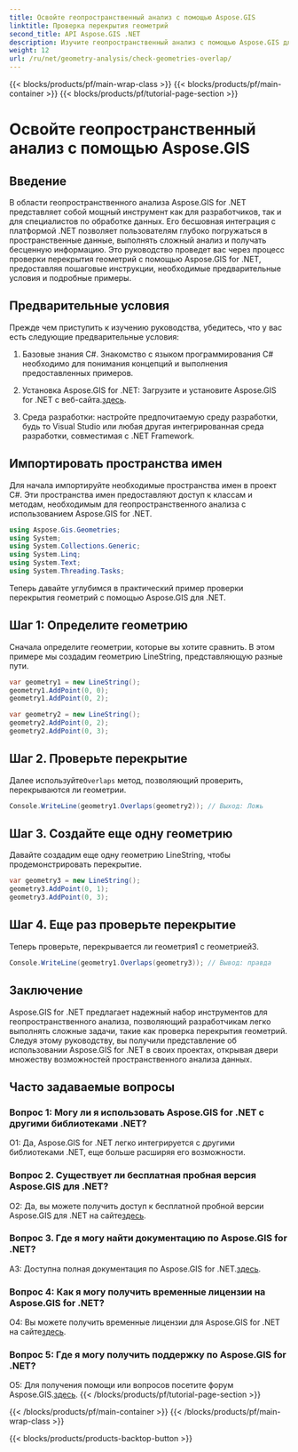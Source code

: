 ```yaml
---
title: Освойте геопространственный анализ с помощью Aspose.GIS
linktitle: Проверка перекрытия геометрий
second_title: API Aspose.GIS .NET
description: Изучите геопространственный анализ с помощью Aspose.GIS для .NET. Узнайте, как проверить перекрытие геометрических фигур, с помощью пошаговых инструкций.
weight: 12
url: /ru/net/geometry-analysis/check-geometries-overlap/
---
```


{{< blocks/products/pf/main-wrap-class >}}
{{< blocks/products/pf/main-container >}}
{{< blocks/products/pf/tutorial-page-section >}}

# Освойте геопространственный анализ с помощью Aspose.GIS

## Введение

В области геопространственного анализа Aspose.GIS for .NET представляет собой мощный инструмент как для разработчиков, так и для специалистов по обработке данных. Его бесшовная интеграция с платформой .NET позволяет пользователям глубоко погружаться в пространственные данные, выполнять сложный анализ и получать бесценную информацию. Это руководство проведет вас через процесс проверки перекрытия геометрий с помощью Aspose.GIS for .NET, предоставляя пошаговые инструкции, необходимые предварительные условия и подробные примеры.

## Предварительные условия

Прежде чем приступить к изучению руководства, убедитесь, что у вас есть следующие предварительные условия:

1. Базовые знания C#. Знакомство с языком программирования C# необходимо для понимания концепций и выполнения предоставленных примеров.

2.  Установка Aspose.GIS for .NET: Загрузите и установите Aspose.GIS for .NET с веб-сайта.[здесь](https://releases.aspose.com/gis/net/).

3. Среда разработки: настройте предпочитаемую среду разработки, будь то Visual Studio или любая другая интегрированная среда разработки, совместимая с .NET Framework.

## Импортировать пространства имен

Для начала импортируйте необходимые пространства имен в проект C#. Эти пространства имен предоставляют доступ к классам и методам, необходимым для геопространственного анализа с использованием Aspose.GIS for .NET.

```csharp
using Aspose.Gis.Geometries;
using System;
using System.Collections.Generic;
using System.Linq;
using System.Text;
using System.Threading.Tasks;
```

Теперь давайте углубимся в практический пример проверки перекрытия геометрий с помощью Aspose.GIS для .NET.

## Шаг 1: Определите геометрию

Сначала определите геометрии, которые вы хотите сравнить. В этом примере мы создадим геометрию LineString, представляющую разные пути.

```csharp
var geometry1 = new LineString();
geometry1.AddPoint(0, 0);
geometry1.AddPoint(0, 2);

var geometry2 = new LineString();
geometry2.AddPoint(0, 2);
geometry2.AddPoint(0, 3);
```

## Шаг 2. Проверьте перекрытие

 Далее используйте`Overlaps` метод, позволяющий проверить, перекрываются ли геометрии.

```csharp
Console.WriteLine(geometry1.Overlaps(geometry2)); // Выход: Ложь
```

## Шаг 3. Создайте еще одну геометрию

Давайте создадим еще одну геометрию LineString, чтобы продемонстрировать перекрытие.

```csharp
var geometry3 = new LineString();
geometry3.AddPoint(0, 1);
geometry3.AddPoint(0, 3);
```

## Шаг 4. Еще раз проверьте перекрытие

Теперь проверьте, перекрывается ли геометрия1 с геометрией3.

```csharp
Console.WriteLine(geometry1.Overlaps(geometry3)); // Вывод: правда
```

## Заключение

Aspose.GIS for .NET предлагает надежный набор инструментов для геопространственного анализа, позволяющий разработчикам легко выполнять сложные задачи, такие как проверка перекрытия геометрий. Следуя этому руководству, вы получили представление об использовании Aspose.GIS for .NET в своих проектах, открывая двери множеству возможностей пространственного анализа данных.

## Часто задаваемые вопросы

### Вопрос 1: Могу ли я использовать Aspose.GIS for .NET с другими библиотеками .NET?

О1: Да, Aspose.GIS for .NET легко интегрируется с другими библиотеками .NET, еще больше расширяя его возможности.

### Вопрос 2. Существует ли бесплатная пробная версия Aspose.GIS для .NET?

 О2: Да, вы можете получить доступ к бесплатной пробной версии Aspose.GIS для .NET на сайте[здесь](https://releases.aspose.com/).

### Вопрос 3. Где я могу найти документацию по Aspose.GIS for .NET?

 A3: Доступна полная документация по Aspose.GIS for .NET.[здесь](https://reference.aspose.com/gis/net/).

### Вопрос 4: Как я могу получить временные лицензии на Aspose.GIS for .NET?

 О4: Вы можете получить временные лицензии для Aspose.GIS for .NET на сайте[здесь](https://purchase.aspose.com/temporary-license/).

### Вопрос 5: Где я могу получить поддержку по Aspose.GIS for .NET?

О5: Для получения помощи или вопросов посетите форум Aspose.GIS.[здесь](https://forum.aspose.com/c/gis/33).
{{< /blocks/products/pf/tutorial-page-section >}}

{{< /blocks/products/pf/main-container >}}
{{< /blocks/products/pf/main-wrap-class >}}

{{< blocks/products/products-backtop-button >}}
